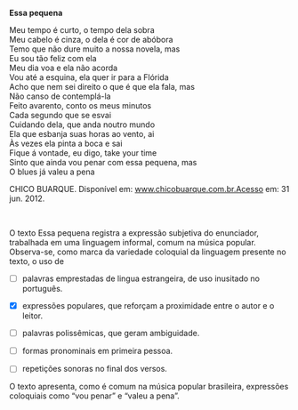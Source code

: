 

**Essa pequena**

Meu tempo é curto, o tempo dela sobra\
Meu cabelo é cinza, o dela é cor de abóbora\
Temo que não dure muito a nossa novela, mas\
Eu sou tão feliz com ela\
Meu dia voa e ela não acorda\
Vou até a esquina, ela quer ir para a Flórida\
Acho que nem sei direito o que é que ela fala, mas\
Não canso de contemplá-la\
Feito avarento, conto os meus minutos\
Cada segundo que se esvai\
Cuidando dela, que anda noutro mundo\
Ela que esbanja suas horas ao vento, ai\
Às vezes ela pinta a boca e sai\
Fique á vontade, eu digo, take your time\
Sinto que ainda vou penar com essa pequena, mas\
O blues já valeu a pena

CHICO BUARQUE. Disponível em: www.chicobuarque.com.br.Acesso em: 31 jun. 2012.

 

O texto Essa pequena registra a expressão subjetiva do enunciador, trabalhada em uma linguagem informal, comum na música popular. Observa-se, como marca da variedade coloquial da linguagem presente no texto, o uso de



- [ ] palavras emprestadas de lingua estrangeira, de uso inusitado no português.
- [x] expressões populares, que reforçam a proximidade entre o autor e o leitor.
- [ ] palavras polissêmicas, que geram ambiguidade.
- [ ] formas pronominais em primeira pessoa.
- [ ] repetições sonoras no final dos versos.


O texto apresenta, como é comum na música popular brasileira, expressões coloquiais como “vou penar” e “valeu a pena”.
